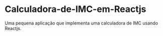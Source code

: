 # Calculadora-de-IMC-em-Reactjs
Uma pequena aplicação que implementa uma calculadora de IMC usando Reactjs.
